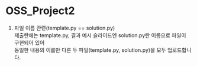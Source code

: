 # OSS_Project2

1) 파일 이름 관련(template.py == solution.py)<br>
   제출란에는 template.py, 결과 예시 슬라이드엔 solution.py란 이름으로 파일이 구현되어 있어<br> 동일한 내용의 이름만 다른 두 파일(template.py, solution.py)을 모두 업로드합니다.
